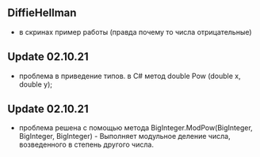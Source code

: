 ## DiffieHellman
- в скринах пример работы (правда почему то числа отрицательные)
## Update 02.10.21
- проблема в приведение типов. в С# метод double Pow (double x, double y);
## Update 02.10.21
- проблема решена с помощью метода BigInteger.ModPow(BigInteger, BigInteger, BigInteger) - Выполняет модульное деление числа, возведенного в степень другого числа.
